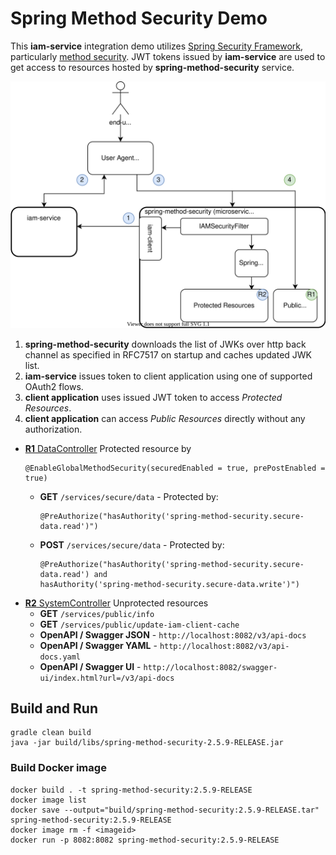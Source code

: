 # Spring Method Security Demo
This __iam-service__ integration demo utilizes [Spring Security Framework](https://docs.spring.io/spring-security/site/docs/5.3.3.BUILD-SNAPSHOT/reference/html5/#preface), 
particularly [method security](https://www.baeldung.com/spring-security-method-security). 
JWT tokens issued by __iam-service__ are used to get access to resources hosted by __spring-method-security__ service. 

![demo-architecture](docs/spring-method-security.svg)

1. __spring-method-security__ downloads the list of JWKs over http back channel as specified in RFC7517 on startup and caches updated JWK list.
2. __iam-service__ issues token to client application using one of supported OAuth2 flows.
3. __client application__ uses issued JWT token to access *Protected Resources*. 
4. __client application__ can access *Public Resources* directly without any authorization.

* [__R1__ DataController](src/main/java/one/microproject/iamservice/examples/methodsecurity/controller/DataController.java)
    Protected resource by 
    ```
    @EnableGlobalMethodSecurity(securedEnabled = true, prePostEnabled = true)
    ```
  * __GET__ ``/services/secure/data`` - Protected by:
    ```
    @PreAuthorize("hasAuthority('spring-method-security.secure-data.read')")
    ```
  * __POST__ ``/services/secure/data`` - Protected by:
    ```
    @PreAuthorize("hasAuthority('spring-method-security.secure-data.read') and 
    hasAuthority('spring-method-security.secure-data.write')")
    ``` 
* [__R2__ SystemController](src/main/java/one/microproject/iamservice/examples/methodsecurity/controller/SystemController.java)
  Unprotected resources
  * __GET__ ``/services/public/info``
  * __GET__ ``/services/public/update-iam-client-cache`` 
  * __OpenAPI / Swagger JSON__ - ```http://localhost:8082/v3/api-docs```
  * __OpenAPI / Swagger YAML__ - ```http://localhost:8082/v3/api-docs.yaml```
  * __OpenAPI / Swagger UI__ - ```http://localhost:8082/swagger-ui/index.html?url=/v3/api-docs```


## Build and Run
```
gradle clean build
java -jar build/libs/spring-method-security-2.5.9-RELEASE.jar
```

### Build Docker image 
```
docker build . -t spring-method-security:2.5.9-RELEASE
docker image list
docker save --output="build/spring-method-security:2.5.9-RELEASE.tar" spring-method-security:2.5.9-RELEASE
docker image rm -f <imageid>
docker run -p 8082:8082 spring-method-security:2.5.9-RELEASE
```
